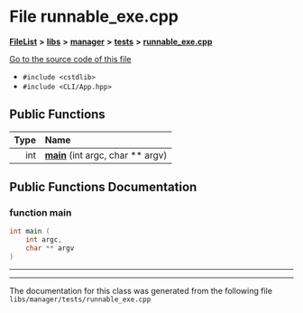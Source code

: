 

# File runnable\_exe.cpp



[**FileList**](files.md) **>** [**libs**](dir_6719ab1f1f7655efc2fa43f7eb574fd1.md) **>** [**manager**](dir_b048ed2415d89a3588bcd07e27f16f41.md) **>** [**tests**](dir_0da81ac3ea6d1987f7ba9a902aa51f1c.md) **>** [**runnable\_exe.cpp**](runnable__exe_8cpp.md)

[Go to the source code of this file](runnable__exe_8cpp_source.md)



* `#include <cstdlib>`
* `#include <CLI/App.hpp>`





































## Public Functions

| Type | Name |
| ---: | :--- |
|  int | [**main**](#function-main) (int argc, char \*\* argv) <br> |




























## Public Functions Documentation




### function main 

```C++
int main (
    int argc,
    char ** argv
) 
```




<hr>

------------------------------
The documentation for this class was generated from the following file `libs/manager/tests/runnable_exe.cpp`


